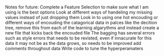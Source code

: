 Notes for future:
Complete a Feature Selection to make sure what I am using is the best options
Look at different ways of handeling my missing values instead of just dropping them
Look in to using one hot encouding or different ways of encouding the catagorical data in palces like the decition tree, remove this from each of the learning algarythms and instead create a new file that kicks back the encouded file
The bagging has several errors such as style errors that needs to be revisted, even if innacurate for this data it may not be as the data grows, so needs to be improved
add comments throughout data
Write code to tune the hyperperamaters 
